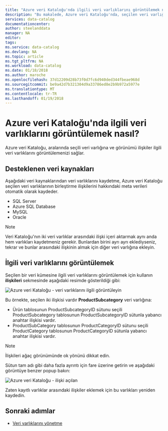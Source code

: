 ```yaml
---
title: "Azure veri Kataloğu'nda ilgili veri varlıklarını görüntülemek nasıl | Microsoft Docs"
description: "Bu makalede, Azure veri Kataloğu'nda, seçilen veri varlığını ilgili veri varlıklarını görüntülemek açıklanmaktadır."
services: data-catalog
documentationcenter: 
author: steelanddata
manager: NA
editor: 
tags: 
ms.service: data-catalog
ms.devlang: NA
ms.topic: article
ms.tgt_pltfrm: NA
ms.workload: data-catalog
ms.date: 01/18/2018
ms.author: maroche
ms.openlocfilehash: 37d12209d28b73f0d7fc6d940ded344fbeae968d
ms.sourcegitcommit: be9a42d7b321304d9a33786ed8e2b9b972a5977e
ms.translationtype: MT
ms.contentlocale: tr-TR
ms.lasthandoff: 01/19/2018
---
```

# <a name="how-to-view-related-data-assets-in-azure-data-catalog"></a>Azure veri Kataloğu'nda ilgili veri varlıklarını görüntülemek nasıl?
Azure veri Kataloğu, aralarında seçili veri varlığına ve görünümü ilişkiler ilgili veri varlıklarını görüntülemenizi sağlar. 

## <a name="supported-data-sources"></a>Desteklenen veri kaynakları 
Aşağıdaki veri kaynaklarından veri varlıklarını kaydetme, Azure veri Kataloğu seçilen veri varlıklarının birleştirme ilişkilerini hakkındaki meta verileri otomatik olarak kaydeder. 

- SQL Server
- Azure SQL Database
- MySQL
- Oracle

> [!NOTE]
> Veri Kataloğu'nın iki veri varlıklar arasındaki ilişki içeri aktarmak aynı anda hem varlıkları kaydetmeniz gerekir. Bunlardan birini ayrı ayrı eklediyseniz, tekrar ve bunlar arasındaki ilişkinin almak için diğer veri varlığına ekleyin.

## <a name="view-related-data-assets"></a>İlgili veri varlıklarını görüntülemek
Seçilen bir veri kümesine ilgili veri varlıklarını görüntülemek için kullanın **ilişkileri** sekmesinde aşağıdaki resimde gösterildiği gibi: 

![Azure veri Kataloğu - veri varlıklarını ilgili görüntüleyin](media\data-catalog-how-to-view-related-data-assets\relationships-tab.png)

Bu örnekte, seçilen iki ilişkisi vardır **ProductSubcategory** veri varlığına: 

- Ürün tablosunun ProductSubcategoryID sütunu seçili ProductSubcategory tablosunun ProductSubcategoryID sütunla yabancı anahtar ilişkisi vardır. 
- ProductSubCategory tablosunun ProductCategoryID sütunu seçili ProductCategory tablosunun ProductCategoryID sütunla yabancı anahtar ilişkisi vardır.

> [!NOTE]
> İlişkileri ağaç görünümünde ok yönünü dikkat edin.  

Sütun tam adı gibi daha fazla ayrıntı için fare üzerine getirin ve aşağıdaki görüntüye benzer popup bakın: 

![Azure veri Kataloğu - ilişki açılan](media\data-catalog-how-to-view-related-data-assets\relationship-popup.png)

Zaten kayıtlı varlıklar arasındaki ilişkiler eklemek için bu varlıkları yeniden kaydedin.

## <a name="next-steps"></a>Sonraki adımlar
- [Veri varlıklarını yönetme](data-catalog-how-to-manage.md)